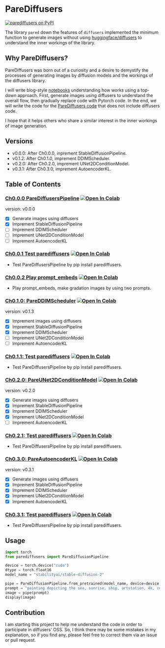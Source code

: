 # PareDiffusers

[![parediffusers on PyPI](https://img.shields.io/pypi/v/parediffusers.svg)](https://pypi.org/project/parediffusers)

The library `pared` down the features of `diffusers` implemented the minimum function to generate images without using [huggingface/diffusers](https://github.com/huggingface/diffusers/tree/main) to understand the inner workings of the library.


## Why PareDiffusers?
PareDiffusers was born out of a curiosity and a desire to demystify the processes of generating images by diffusion models and the workings of the diffusers library.

I will write blog-style [notebooks](./notebooks) understanding how works using a top-down approach. First, generate images using diffusers to understand the overall flow, then gradually replace code with Pytorch code. In the end, we will write the code for the [PareDiffusers code](./src/parediffusers) that does not include diffusers code.

I hope that it helps others who share a similar interest in the inner workings of image generation.

## Versions
- v0.0.0: After Ch0.0.0, inprement StableDiffusionPipeline.
- v0.1.2: After Ch0.1.0, imprement DDIMScheduler.
- v0.2.0: After Ch0.2.0, imprement UNet2DConditionModel.
- v0.3.1: After Ch0.3.0, imprement AutoencoderKL.

## Table of Contents
### [Ch0.0.0 PareDiffusersPipeline](./notebooks/ch0.0.0_ParedDiffusionPipeline.ipynb) [![Open In Colab](https://colab.research.google.com/assets/colab-badge.svg)](https://colab.research.google.com/github/masaishi/parediffusers/blob/main/notebooks/ch0.0.0_ParedDiffusionPipeline.ipynb)
version: v0.0.0
- [x] Generate images using diffusers
- [x] Imprement StableDiffusionPipeline
- [ ] Imprement DDIMScheduler
- [ ] Imprement UNet2DConditionModel
- [ ] Imprement AutoencoderKL
### [Ch0.0.1 Test parediffusers](./notebooks/ch0.0.1_Test_parediffusers.ipynb) [![Open In Colab](https://colab.research.google.com/assets/colab-badge.svg)](https://colab.research.google.com/github/masaishi/parediffusers/blob/main/notebooks/ch0.0.1_Test_parediffusers.ipynb)
- Test PareDiffusersPipeline by pip install parediffusers.
### [Ch0.0.2 Play prompt_embeds](./notebooks/ch0.0.2_Play_prompt_embeds.ipynb) [![Open In Colab](https://colab.research.google.com/assets/colab-badge.svg)](https://colab.research.google.com/github/masaishi/parediffusers/blob/main/notebooks/ch0.0.2_Play_prompt_embeds.ipynb)
- Play prompt_embeds, make gradation images by using two prompts.
### [Ch0.1.0: PareDDIMScheduler](./notebooks/ch0.1.0_PareDDIMScheduler.ipynb) [![Open In Colab](https://colab.research.google.com/assets/colab-badge.svg)](https://colab.research.google.com/github/masaishi/parediffusers/blob/main/notebooks/ch0.1.0_PareDDIMScheduler.ipynb)
version: v0.1.3
- [x] Imprement images using diffusers
- [x] Imprement StableDiffusionPipeline
- [x] Imprement DDIMScheduler
- [ ] Imprement UNet2DConditionModel
- [ ] Imprement AutoencoderKL
### [Ch0.1.1: Test parediffusers](./notebooks/ch0.1.1_Test_parediffusers.ipynb) [![Open In Colab](https://colab.research.google.com/assets/colab-badge.svg)](https://colab.research.google.com/github/masaishi/parediffusers/blob/main/notebooks/ch0.1.1_Test_parediffusers.ipynb)
- Test PareDiffusersPipeline by pip install parediffusers.
### [Ch0.2.0: PareUNet2DConditionModel](./notebooks/ch0.2.0_PareUNet2DConditionModel.ipynb) [![Open In Colab](https://colab.research.google.com/assets/colab-badge.svg)](https://colab.research.google.com/github/masaishi/parediffusers/blob/main/notebooks/ch0.2.0_PareUNet2DConditionModel.ipynb)
version: v0.2.0
- [x] Generate images using diffusers
- [x] Imprement StableDiffusionPipeline
- [x] Imprement DDIMScheduler
- [x] Imprement UNet2DConditionModel
- [ ] Imprement AutoencoderKL
### [Ch0.2.1: Test parediffusers](./notebooks/ch0.2.1_Test_PareDiffusersPipeline.ipynb) [![Open In Colab](https://colab.research.google.com/assets/colab-badge.svg)](https://colab.research.google.com/github/masaishi/parediffusers/blob/main/notebooks/ch0.2.1_Test_PareDiffusersPipeline.ipynb)
- Test PareDiffusersPipeline by pip install parediffusers.
### [Ch0.3.0: PareAutoencoderKL](./notebooks/ch0.3.0_PareAutoencoderKL.ipynb) [![Open In Colab](https://colab.research.google.com/assets/colab-badge.svg)](https://colab.research.google.com/github/masaishi/parediffusers/blob/main/notebooks/ch0.3.0_PareAutoencoderKL.ipynb)
version: v0.3.1
- [x] Generate images using diffusers
- [x] Imprement StableDiffusionPipeline
- [x] Imprement DDIMScheduler
- [x] Imprement UNet2DConditionModel
- [x] Imprement AutoencoderKL
### [Ch0.3.1: Test parediffusers](./notebooks/ch0.3.1_Test_PareDiffusersPipeline.ipynb) [![Open In Colab](https://colab.research.google.com/assets/colab-badge.svg)](https://colab.research.google.com/github/masaishi/parediffusers/blob/main/notebooks/ch0.3.1_Test_PareDiffusersPipeline.ipynb)
- Test PareDiffusersPipeline by pip install parediffusers.


## Usage
```python
import torch
from parediffusers import PareDiffusionPipeline

device = torch.device("cuda")
dtype = torch.float16
model_name = "stabilityai/stable-diffusion-2"

pipe = PareDiffusionPipeline.from_pretrained(model_name, device=device, dtype=dtype)
prompt = "painting depicting the sea, sunrise, ship, artstation, 4k, concept art"
image = pipe(prompt)
display(image)
```

## Contribution
I am starting this project to help me understand the code in order to participate in diffusers' OSS. So, I think there may be some mistakes in my explanation, so if you find any, please feel free to correct them via an issue or pull request.